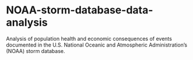 # NOAA-storm-database-data-analysis
Analysis of population health and economic consequences of events documented in the U.S. National Oceanic and Atmospheric Administration’s (NOAA) storm database.
